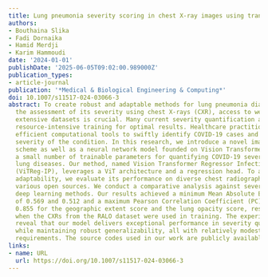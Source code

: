 ```yaml
---
title: Lung pneumonia severity scoring in chest X-ray images using transformers
authors:
- Bouthaina Slika
- Fadi Dornaika
- Hamid Merdji
- Karim Hammoudi
date: '2024-01-01'
publishDate: '2025-06-05T09:02:00.989000Z'
publication_types:
- article-journal
publication: '*Medical & Biological Engineering & Computing*'
doi: 10.1007/s11517-024-03066-3
abstract: To create robust and adaptable methods for lung pneumonia diagnosis and
  the assessment of its severity using chest X-rays (CXR), access to well-curated,
  extensive datasets is crucial. Many current severity quantification approaches require
  resource-intensive training for optimal results. Healthcare practitioners require
  efficient computational tools to swiftly identify COVID-19 cases and predict the
  severity of the condition. In this research, we introduce a novel image augmentation
  scheme as well as a neural network model founded on Vision Transformers (ViT) with
  a small number of trainable parameters for quantifying COVID-19 severity and other
  lung diseases. Our method, named Vision Transformer Regressor Infection Prediction
  (ViTReg-IP), leverages a ViT architecture and a regression head. To assess the model's
  adaptability, we evaluate its performance on diverse chest radiograph datasets from
  various open sources. We conduct a comparative analysis against several competing
  deep learning methods. Our results achieved a minimum Mean Absolute Error (MAE)
  of 0.569 and 0.512 and a maximum Pearson Correlation Coefficient (PC) of 0.923 and
  0.855 for the geographic extent score and the lung opacity score, respectively,
  when the CXRs from the RALO dataset were used in training. The experimental results
  reveal that our model delivers exceptional performance in severity quantification
  while maintaining robust generalizability, all with relatively modest computational
  requirements. The source codes used in our work are publicly available at https://github.com/bouthainas/ViTReg-IP.
links:
- name: URL
  url: https://doi.org/10.1007/s11517-024-03066-3
---
```

